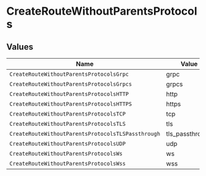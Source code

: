 # CreateRouteWithoutParentsProtocols


## Values

| Name                                               | Value                                              |
| -------------------------------------------------- | -------------------------------------------------- |
| `CreateRouteWithoutParentsProtocolsGrpc`           | grpc                                               |
| `CreateRouteWithoutParentsProtocolsGrpcs`          | grpcs                                              |
| `CreateRouteWithoutParentsProtocolsHTTP`           | http                                               |
| `CreateRouteWithoutParentsProtocolsHTTPS`          | https                                              |
| `CreateRouteWithoutParentsProtocolsTCP`            | tcp                                                |
| `CreateRouteWithoutParentsProtocolsTLS`            | tls                                                |
| `CreateRouteWithoutParentsProtocolsTLSPassthrough` | tls_passthrough                                    |
| `CreateRouteWithoutParentsProtocolsUDP`            | udp                                                |
| `CreateRouteWithoutParentsProtocolsWs`             | ws                                                 |
| `CreateRouteWithoutParentsProtocolsWss`            | wss                                                |